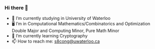 ### Hi there 👋

- 🔭 I’m currently studying in University of Waterloo
- 🖥️ I’m in Computational Mathematics/Combinatorics and Optimization Double Major and Computing Minor, Pure Math Minor
- 🌱 I’m currently learning Cryptography
- 📫 How to reach me: s8cong@uwaterloo.ca


